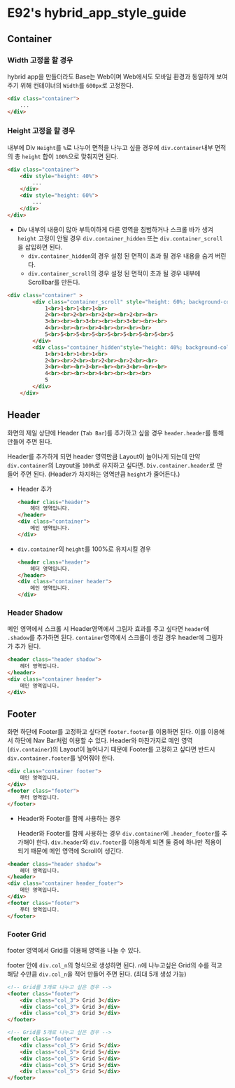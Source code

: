 # E92's hybrid_app_style_guide

## Container

### Width 고정을 할 경우

hybrid app을 만들더라도 Base는 Web이며 Web에서도 모바일 환경과 동일하게 보여주기 위해 컨테이너의 `Width`를 `600px`로 고정한다.

```html
<div class="container">
    ...
</div>
```



### Height 고정을 할 경우

내부에 Div `Height`를 `%`로 나누어 면적을 나누고 싶을 경우에 `div.container`내부 면적의 총 `height` 합이 `100%`으로 맞춰지면 된다.

```Html
<div class="container">
    <div style="height: 40%">
        ...
    </div>
    <div style="height: 60%">
        ...
    </div>
</div>
```



* Div 내부의 내용이 많아 부득이하게 다른 영역을 침범하거나 스크롤 바가 생겨 `height` 고정이 안될 경우 `div.container_hidden` 또는 `div.container_scroll`을 삽입하면 된다.
  * `div.container_hidden`의 경우 설정 된 면적이 초과 될 경우 내용을 숨겨 버린다.
  * `div.container_scroll`의 경우 설정 된 면적이 초과 될 경우 내부에 Scrollbar를 만든다. 

```html
<div class="container" >
        <div class="container_scroll" style="height: 60%; background-color:rgb(144, 197, 241)">
            1<br>1<br>1<br>1<br>
            2<br><br>2<br><br>2<br><br>2<br><br>
            3<br><br><br>3<br><br><br>3<br><br><br>
            4<br><br><br><br>4<br><br><br><br>
            5<br>5<br>5<br>5<br>5<br>5<br>5<br>5<br>5
        </div>
        <div class="container_hidden"style="height: 40%; background-color: rgb(230, 184, 125)">
            1<br>1<br>1<br>1<br>
            2<br><br>2<br><br>2<br><br>2<br><br>
            3<br><br><br>3<br><br><br>3<br><br><br>
            4<br><br><br><br>4<br><br><br><br>
            5
        </div>
    </div>
```



## Header

화면의 제일 상단에 Header (`Tab Bar`)를 추가하고 싶을 경우 `header.header`를 통해 만들어 주면 된다.

Header를 추가하게 되면 header 영역만큼 Layout이 늘어나게 되는데 만약 `div.container`의 Layout을 `100%`로 유지하고 싶다면. `Div.container.header`로 만들어 주면 된다. (Header가 차지하는 영역만큼 `height`가 줄어든다.)

* Header 추가

  ```html
  <header class="header">
      헤더 영역입니다.
  </header>
  <div class="container">
      메인 영역입니다.
  </div>
  ```

* `div.container`의 `height`를 100%로 유지시킬 경우

  ```html
  <header class="header">
      헤더 영역입니다.
  </header>
  <div class="container header">
      메인 영역입니다.
  </div>
  ```



### Header Shadow

메인 영역에서 스크롤 시 Header영역에서 그림자 효과를 주고 싶다면 `header`에 `.shadow`를 추가하면 된다.
`container`영역에서 스크롤이 생길 경우 header에 그림자가 추가 된다.

```html
<header class="header shadow">
    헤더 영역입니다.
</header>
<div class="container header">
    메인 영역입니다.
</div>
```



## Footer

화면 하단에 Footer를 고정하고 싶다면 `footer.footer`를 이용하면 된다. 이를 이용해서 하단에 Nav Bar처럼 이용할 수 있다.
Header와 마찬가지로 메인 영역 (`div.container`)의 Layout이 늘어나기 때문에 Footer를 고정하고 싶다면 반드시 `div.container.footer`를 넣어줘야 한다. 

```html
<div class="container footer">
    메인 영역입니다.
</div>
<footer class="footer">
	푸터 영역입니다.
</footer>
```

* Header와 Footer를 함께 사용하는 경우

  Header와 Footer를 함께 사용하는 경우 `div.container`에 `.header_footer`를 추가해야 한다. `div.header`와 `div.footer`를 이용하게 되면 둘 중에 하나만 적용이 되기 때문에 메인 영역에 Scroll이 생긴다.

```html
<header class="header shadow">
    헤더 영역입니다.
</header>
<div class="container header_footer">
    메인 영역입니다.
</div>
<footer class="footer">
	푸터 영역입니다.
</footer>
```



### Footer Grid

footer 영역에서 Grid를 이용해 영역을 나눌 수 있다.

footer 안에 `div.col_n`의 형식으로 생성하면 된다. `n`에 나누고싶은 Grid의 수를 적고 해당 수만큼 `div.col_n`을 적어 만들어 주면 된다. (최대 5개 생성 가능)

```html
<!-- Grid를 3개로 나누고 싶은 경우 -->
<footer class="footer">
	<div class="col_3"> Grid 3</div>
    <div class="col_3"> Grid 3</div>
    <div class="col_3"> Grid 3</div>
</footer>

<!-- Grid를 5개로 나누고 싶은 경우 -->
<footer class="footer">
	<div class="col_5"> Grid 5</div>
    <div class="col_5"> Grid 5</div>
    <div class="col_5"> Grid 5</div>
    <div class="col_5"> Grid 5</div>
    <div class="col_5"> Grid 5</div>
</footer>
```

